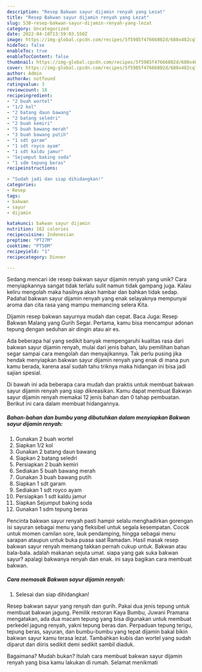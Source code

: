 ```yaml
---
description: "Resep Bakwan sayur dijamin renyah yang Lezat"
title: "Resep Bakwan sayur dijamin renyah yang Lezat"
slug: 538-resep-bakwan-sayur-dijamin-renyah-yang-lezat
category: Uncategorized
date: 2022-04-10T13:59:03.550Z
image: https://img-global.cpcdn.com/recipes/5f5985f47666802d/680x482cq70/bakwan-sayur-dijamin-renyah-foto-resep-utama.jpg
hideToc: false
enableToc: true
enableTocContent: false
thumbnail: https://img-global.cpcdn.com/recipes/5f5985f47666802d/680x482cq70/bakwan-sayur-dijamin-renyah-foto-resep-utama.jpg
cover: https://img-global.cpcdn.com/recipes/5f5985f47666802d/680x482cq70/bakwan-sayur-dijamin-renyah-foto-resep-utama.jpg
author: Admin
authorAv: notfound
ratingvalue: 3
reviewcount: 18
recipeingredient:
- "2 buah wortel"
- "1/2 kol"
- "2 batang daun bawang"
- "2 batang seledri"
- "2 buah kemiri"
- "5 buah bawang merah"
- "3 buah bawang putih"
- "1 sdt garam"
- "1 sdt royco ayam"
- "1 sdt kaldu jamur"
- "Sejumput baking soda"
- "1 sdm tepung beras"
recipeinstructions:

- "Sudah jadi dan siap dihidangkan!"
categories:
- Resep
tags:
- bakwan
- sayur
- dijamin

katakunci: bakwan sayur dijamin 
nutrition: 162 calories
recipecuisine: Indonesian
preptime: "PT27M"
cooktime: "PT50M"
recipeyield: "1"
recipecategory: Dinner

---
```





Sedang mencari ide resep bakwan sayur dijamin renyah yang unik? Cara menyiapkannya sangat tidak terlalu sulit namun tidak gampang juga. Kalau keliru mengolah maka hasilnya akan hambar dan bahkan tidak sedap. Padahal bakwan sayur dijamin renyah yang enak selayaknya mempunyai aroma dan cita rasa yang mampu memancing selera Kita.





Dijamin resep bakwan sayurnya mudah dan cepat. Baca Juga: Resep Bakwan Malang yang Gurih Segar. Pertama, kamu bisa mencampur adonan tepung dengan seduhan air dingin atau air es.

Ada beberapa hal yang sedikit banyak mempengaruhi kualitas rasa dari bakwan sayur dijamin renyah, mulai dari jenis bahan, lalu pemilihan bahan segar sampai cara mengolah dan menyajikannya. Tak perlu pusing jika hendak menyiapkan bakwan sayur dijamin renyah yang enak di mana pun kamu berada, karena asal sudah tahu triknya maka hidangan ini bisa jadi sajian spesial.






Di bawah ini ada beberapa cara mudah dan praktis untuk membuat bakwan sayur dijamin renyah yang siap dikreasikan. Kamu dapat membuat Bakwan sayur dijamin renyah memakai 12 jenis bahan dan 0 tahap pembuatan. Berikut ini cara dalam membuat hidangannya.

<!--inarticleads1-->

##### Bahan-bahan dan bumbu yang dibutuhkan dalam menyiapkan Bakwan sayur dijamin renyah:

1. Gunakan 2 buah wortel
1. Siapkan 1/2 kol
1. Gunakan 2 batang daun bawang
1. Siapkan 2 batang seledri
1. Persiapkan 2 buah kemiri
1. Sediakan 5 buah bawang merah
1. Gunakan 3 buah bawang putih
1. Siapkan 1 sdt garam
1. Sediakan 1 sdt royco ayam
1. Persiapkan 1 sdt kaldu jamur
1. Siapkan Sejumput baking soda
1. Gunakan 1 sdm tepung beras


Pencinta bakwan sayur renyah pasti hampir selalu menghadirkan gorengan isi sayuran sebagai menu yang fleksibel untuk segala kesempatan. Cocok untuk momen camilan sore, lauk pendamping, hingga sebagai menu sarapan ataupun untuk buka puasa saat Ramadan. Hasil masak resep bakwan sayur renyah memang takkan pernah cukup untuk. Bakwan atau bala-bala. adalah makanan sejuta umat. siapa yang gak suka bakwan sayur? apalagi bakwanya renyah dan enak. ini saya bagikan cara membuat bakwan. 

<!--inarticleads2-->

##### Cara memasak Bakwan sayur dijamin renyah:


1. Selesai dan siap dihidangkan!

Resep bakwan sayur yang renyah dan gurih. Pakai dua jenis tepung untuk membuat bakwan jagung. Pemilik restoran Kaya Bumbu, Juwani Pramana mengatakan, ada dua macam tepung yang bisa digunakan untuk membuat perkedel jagung renyah, yakni tepung beras dan. Perpaduan tepung terigu, tepung beras, sayuran, dan bumbu-bumbu yang tepat dijamin bakal bikin bakwan sayur kamu terasa lezat. Tambahkan kubis dan wortel yang sudah diparut dan diiris sedikit demi sedikit sambil diaduk. 

Bagaimana? Mudah bukan? Itulah cara membuat bakwan sayur dijamin renyah yang bisa kamu lakukan di rumah. Selamat menikmati
